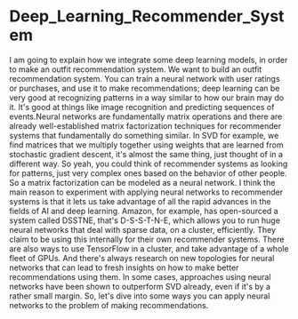 # Deep_Learning_Recommender_System
I am going to explain how we integrate some deep learning models, in order to make an outfit recommendation system. We want to build an outfit recommendation system. You can train a neural network with user ratings or purchases, and use it to make recommendations; deep learning can be very good at recognizing patterns in a way similar to how our brain may do it. It's good at things like image recognition and predicting sequences of events.Neural networks are fundamentally matrix operations and there are already well-established matrix factorization techniques for recommender systems that fundamentally do something similar. In SVD for example, we find matrices that we multiply together using weights that are learned from stochastic gradient descent, it's almost the same thing, just thought of in a different way. So yeah, you could think of recommender systems as looking for patterns, just very complex ones based on the behavior of other people. So a matrix factorization can be modeled as a neural network. I think the main reason to experiment with applying neural networks to recommender systems is that it lets us take advantage of all the rapid advances in the fields of AI and deep learning. Amazon, for example, has open-sourced a system called DSSTNE, that's D-S-S-T-N-E, which allows you to run huge neural networks that deal with sparse data, on a cluster, efficiently. They claim to be using this internally for their own recommender systems. There are also ways to use TensorFlow in a cluster, and take advantage of a whole fleet of GPUs. And there's always research on new topologies for neural networks that can lead to fresh insights on how to make better recommendations using them. In some cases, approaches using neural networks have been shown to outperform SVD already, even if it's by a rather small margin. So, let's dive into some ways you can apply neural networks to the problem of making recommendations.
